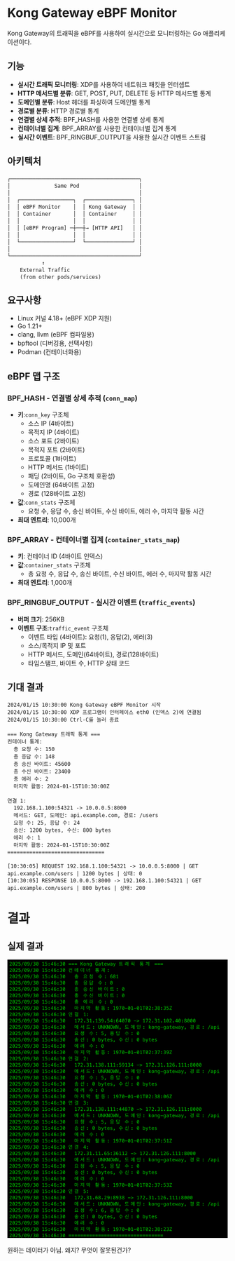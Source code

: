 # Kong Gateway eBPF Monitor

Kong Gateway의 트래픽을 eBPF를 사용하여 실시간으로 모니터링하는 Go 애플리케이션이다.

## 기능

- **실시간 트래픽 모니터링**: XDP를 사용하여 네트워크 패킷을 인터셉트
- **HTTP 메서드별 분류**: GET, POST, PUT, DELETE 등 HTTP 메서드별 통계
- **도메인별 분류**: Host 헤더를 파싱하여 도메인별 통계
- **경로별 분류**: HTTP 경로별 통계
- **연결별 상세 추적**: BPF_HASH를 사용한 연결별 상세 통계
- **컨테이너별 집계**: BPF_ARRAY를 사용한 컨테이너별 집계 통계
- **실시간 이벤트**: BPF_RINGBUF_OUTPUT을 사용한 실시간 이벤트 스트림

## 아키텍처

```
┌─────────────────────────────────────────┐
│              Same Pod                   │
│                                         │
│  ┌─────────────────┐  ┌───────────────┐ │
│  │ eBPF Monitor    │  │ Kong Gateway  │ │
│  │ Container       │  │ Container     │ │
│  │                 │  │               │ │
│  │ [eBPF Program] ─┼──┼→ [HTTP API]   │ │
│  │                 │  │               │ │
│  └─────────────────┘  └───────────────┘ │
│                                         │
└─────────────────────────────────────────┘
           ↑
    External Traffic
    (from other pods/services)
```

## 요구사항

- Linux 커널 4.18+ (eBPF XDP 지원)
- Go 1.21+
- clang, llvm (eBPF 컴파일용)
- bpftool (디버깅용, 선택사항)
- Podman (컨테이너화용)

## eBPF 맵 구조

### BPF_HASH - 연결별 상세 추적 (`conn_map`)

- **키**:`conn_key` 구조체
  - 소스 IP (4바이트)
  - 목적지 IP (4바이트)
  - 소스 포트 (2바이트)
  - 목적지 포트 (2바이트)
  - 프로토콜 (1바이트)
  - HTTP 메서드 (1바이트)
  - 패딩 (2바이트, Go 구조체 호환성)
  - 도메인명 (64바이트 고정)
  - 경로 (128바이트 고정)
- **값**:`conn_stats` 구조체
  - 요청 수, 응답 수, 송신 바이트, 수신 바이트, 에러 수, 마지막 활동 시간
- **최대 엔트리**: 10,000개

### BPF_ARRAY - 컨테이너별 집계 (`container_stats_map`)

- **키**: 컨테이너 ID (4바이트 인덱스)
- **값**:`container_stats` 구조체
  - 총 요청 수, 응답 수, 송신 바이트, 수신 바이트, 에러 수, 마지막 활동 시간
- **최대 엔트리**: 1,000개

### BPF_RINGBUF_OUTPUT - 실시간 이벤트 (`traffic_events`)

- **버퍼 크기**: 256KB
- **이벤트 구조**:`traffic_event` 구조체
  - 이벤트 타입 (4바이트): 요청(1), 응답(2), 에러(3)
  - 소스/목적지 IP 및 포트
  - HTTP 메서드, 도메인(64바이트), 경로(128바이트)
  - 타임스탬프, 바이트 수, HTTP 상태 코드

## 기대 결과

```
2024/01/15 10:30:00 Kong Gateway eBPF Monitor 시작
2024/01/15 10:30:00 XDP 프로그램이 인터페이스 eth0 (인덱스 2)에 연결됨
2024/01/15 10:30:00 Ctrl-C를 눌러 종료

=== Kong Gateway 트래픽 통계 ===
컨테이너 통계:
  총 요청 수: 150
  총 응답 수: 148
  총 송신 바이트: 45600
  총 수신 바이트: 23400
  총 에러 수: 2
  마지막 활동: 2024-01-15T10:30:00Z

연결 1:
  192.168.1.100:54321 -> 10.0.0.5:8000
  메서드: GET, 도메인: api.example.com, 경로: /users
  요청 수: 25, 응답 수: 24
  송신: 1200 bytes, 수신: 800 bytes
  에러 수: 1
  마지막 활동: 2024-01-15T10:30:00Z
===============================

[10:30:05] REQUEST 192.168.1.100:54321 -> 10.0.0.5:8000 | GET api.example.com/users | 1200 bytes | 상태: 0
[10:30:05] RESPONSE 10.0.0.5:8000 -> 192.168.1.100:54321 | GET api.example.com/users | 800 bytes | 상태: 200
```

# 결과

## 실제 결과

![](assets/20251002_220317_image.png)

원하는 데이터가 아님.
왜지? 무엇이 잘못된건가?